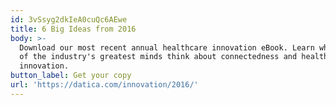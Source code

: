 ```yaml
---
id: 3vSsyg2dkIeA0cuQc6AEwe
title: 6 Big Ideas from 2016
body: >-
  Download our most recent annual healthcare innovation eBook. Learn what nine
  of the industry's greatest minds think about connectedness and healthcare
  innovation.
button_label: Get your copy
url: 'https://datica.com/innovation/2016/'
---
```


  
